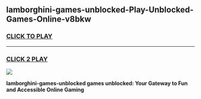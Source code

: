 
## lamborghini-games-unblocked-Play-Unblocked-Games-Online-v8bkw
<h3>
<a href="https://premium76.site?title=lamborghini-games-unblocked&ref=24A">CLICK TO PLAY</a></h3>
<hr>

<h3>
<a href="https://premium76.site?title=lamborghini-games-unblocked&ref=24A">CLICK 2 PLAY</a>
  
</h3>

<a href="https://premium76.site?title=lamborghini-games-unblocked&ref=24A"><img src="https://clearcache.store/games.png"></a>


**lamborghini-games-unblocked games unblocked: Your Gateway to Fun and Accessible Online Gaming**
